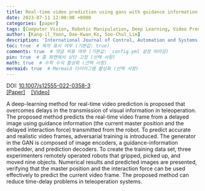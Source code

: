 ```yaml
---
title: Real-time video prediction using gans with guidance information for time-delayed robot teleoperation
date: 2023-07-11 12:00:00 +0900
categories: [paper]
tags: [Computer Vision, Robotic Manipulation, Deep Learning, Video Prediction]     # TAG names should always be lowercase
author: [Kang-il_Yoon, Dae-Kwan_Ko, Soo-Chul_Lim]
description: 'International Journal of Control, Automation and Systems, vol.21, pp.2387–2397, 2023'
toc: true  # 목차 표시 여부 (기본값: true)
comments: true  # 댓글 허용 여부 (기본값: _config.yml 설정 따라감)
pin: true  # 홈 화면에서 상단 고정 (선택 사항)
math: true  # 수학 수식 활성화 (선택 사항)
mermaid: true  # Mermaid 다이어그램 활성화 (선택 사항)
---
```

<!-- International Journal of Control, Automation and Systems, vol.21, pp.2387–2397, 2023<br> -->
DOI: <a href="https://link.springer.com/article/10.1007/s12555-022-0358-3" target="_blank">10.1007/s12555-022-0358-3</a><br>
<a href="https://link.springer.com/article/10.1007/s12555-022-0358-3" target="_blank">[Paper]</a> &nbsp;&nbsp;
<a href="https://www.youtube.com/watch?v=UgxSEOrBKFo&t=97s&ab_channel=InteractiveRoboticsLab%2CDonggukUniversity" target="_blank">[Video]</a><br>

A deep-learning method for real-time video prediction is proposed that overcomes delays in the transmission of visual information in teleoperation. The proposed method predicts the real-time video frame from a delayed image using guidance information (the current master position and the delayed interaction force) transmitted from the robot. To predict accurate and realistic video frames, adversarial training is introduced. The generator in the GAN is composed of image encoders, a guidance-information embedder, and prediction decoders. To create the training data set, three experimenters remotely operated robots that gripped, picked up, and moved nine objects. Numerical results and predicted images are presented, verifying that the master position and the interaction force can be used effectively to predict the current video frame. The proposed method can reduce time-delay problems in teleoperation systems.
